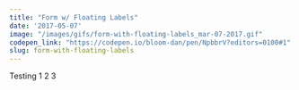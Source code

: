 ```yaml
---
title: "Form w/ Floating Labels"
date: '2017-05-07'
image: "/images/gifs/form-with-floating-labels_mar-07-2017.gif"
codepen_link: "https://codepen.io/bloom-dan/pen/NpbbrV?editors=0100#1"
slug: form-with-floating-labels
---
```


Testing 1 2 3
